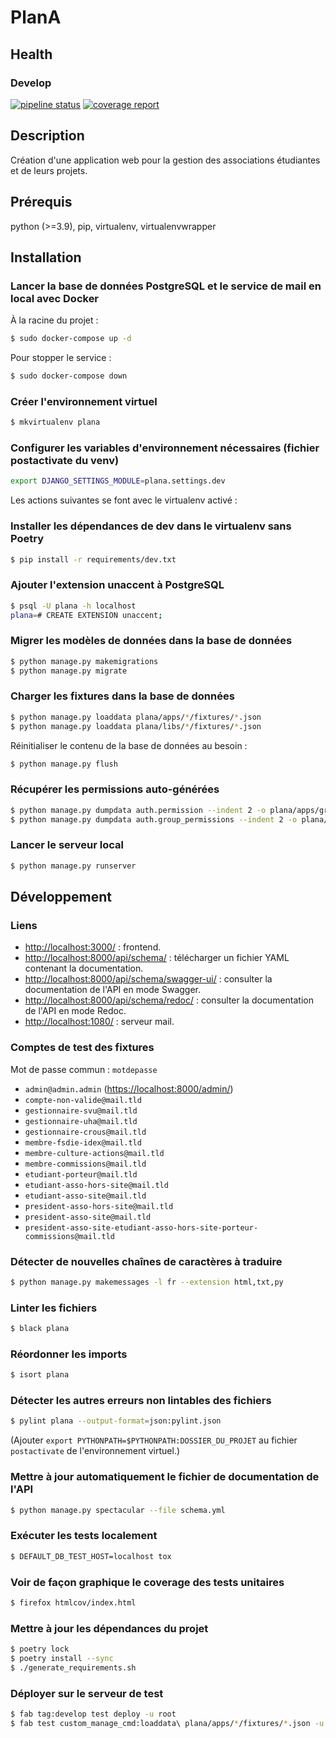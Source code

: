# PlanA

## Health

### Develop

[![pipeline status](https://git.unistra.fr/di/plan_a/plana/badges/develop/pipeline.svg)](https://git.unistra.fr/di/plan_a/plana/-/commits/develop)
[![coverage report](https://git.unistra.fr/di/plan_a/plana/badges/develop/coverage.svg)](https://git.unistra.fr/di/plan_a/plana/-/commits/develop)

## Description

Création d'une application web pour la gestion des associations étudiantes et de leurs projets.

## Prérequis

python (>=3.9), pip, virtualenv, virtualenvwrapper

## Installation

### Lancer la base de données PostgreSQL et le service de mail en local avec Docker

À la racine du projet :

```sh
$ sudo docker-compose up -d
```

Pour stopper le service :
```sh
$ sudo docker-compose down
```

### Créer l'environnement virtuel

```sh
$ mkvirtualenv plana
```

### Configurer les variables d'environnement nécessaires (fichier postactivate du venv)

```sh
export DJANGO_SETTINGS_MODULE=plana.settings.dev
```

Les actions suivantes se font avec le virtualenv activé :

### Installer les dépendances de dev dans le virtualenv sans Poetry

```sh
$ pip install -r requirements/dev.txt
```

### Ajouter l'extension unaccent à PostgreSQL

```sh
$ psql -U plana -h localhost
plana=# CREATE EXTENSION unaccent;
```

### Migrer les modèles de données dans la base de données

```sh
$ python manage.py makemigrations
$ python manage.py migrate
```

### Charger les fixtures dans la base de données

```sh
$ python manage.py loaddata plana/apps/*/fixtures/*.json
$ python manage.py loaddata plana/libs/*/fixtures/*.json
```

Réinitialiser le contenu de la base de données au besoin :

```sh
$ python manage.py flush
```

### Récupérer les permissions auto-générées

```sh
$ python manage.py dumpdata auth.permission --indent 2 -o plana/apps/groups/fixtures/auth_permission.json
$ python manage.py dumpdata auth.group_permissions --indent 2 -o plana/apps/groups/fixtures/auth_group_permissions.json
```

### Lancer le serveur local

```sh
$ python manage.py runserver
```

## Développement

### Liens

- [http://localhost:3000/](http://localhost:3000/) : frontend.
- [http://localhost:8000/api/schema/](http://localhost:8000/api/schema/) : télécharger un fichier YAML contenant la documentation.
- [http://localhost:8000/api/schema/swagger-ui/](http://localhost:8000/api/schema/swagger-ui/) : consulter la documentation de l'API en mode Swagger.
- [http://localhost:8000/api/schema/redoc/](http://localhost:8000/api/schema/redoc/) : consulter la documentation de l'API en mode Redoc.
- [http://localhost:1080/](http://localhost:1080/) : serveur mail.

### Comptes de test des fixtures

Mot de passe commun : `motdepasse`
- `admin@admin.admin` ([https://localhost:8000/admin/](https://localhost:8000/admin/))
- `compte-non-valide@mail.tld`
- `gestionnaire-svu@mail.tld`
- `gestionnaire-uha@mail.tld`
- `gestionnaire-crous@mail.tld`
- `membre-fsdie-idex@mail.tld`
- `membre-culture-actions@mail.tld`
- `membre-commissions@mail.tld`
- `etudiant-porteur@mail.tld`
- `etudiant-asso-hors-site@mail.tld`
- `etudiant-asso-site@mail.tld`
- `president-asso-hors-site@mail.tld`
- `president-asso-site@mail.tld`
- `president-asso-site-etudiant-asso-hors-site-porteur-commissions@mail.tld`

### Détecter de nouvelles chaînes de caractères à traduire

```sh
$ python manage.py makemessages -l fr --extension html,txt,py

```

### Linter les fichiers

```sh
$ black plana
```

### Réordonner les imports

```sh
$ isort plana
```

### Détecter les autres erreurs non lintables des fichiers

```sh
$ pylint plana --output-format=json:pylint.json
```

(Ajouter `export PYTHONPATH=$PYTHONPATH:DOSSIER_DU_PROJET` au fichier `postactivate` de l'environnement virtuel.)

### Mettre à jour automatiquement le fichier de documentation de l'API

```sh
$ python manage.py spectacular --file schema.yml
```

### Exécuter les tests localement

```sh
$ DEFAULT_DB_TEST_HOST=localhost tox
```

### Voir de façon graphique le coverage des tests unitaires

```sh
$ firefox htmlcov/index.html
```

### Mettre à jour les dépendances du projet

```sh
$ poetry lock
$ poetry install --sync
$ ./generate_requirements.sh
```

### Déployer sur le serveur de test

```sh
$ fab tag:develop test deploy -u root
$ fab test custom_manage_cmd:loaddata\ plana/apps/*/fixtures/*.json -u root
```
